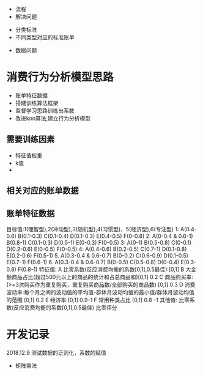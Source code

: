 * 流程
* 解决问题
- 分类标准
- 不同类型对应的标准账单
* 数据问题
# 消费行为分析模型思路
* 账单特征数据
* 搭建训练算法框架
* 监督学习思路训练出系数
* 改进knn算法,建立行为分析模型
## 需要训练因素
* 特征值权重
* k值
* 
## 相关对应的账单数据
## 账单特征数据
目标值:1(理智型),2(冲动型),3(随机型),4(习惯型)，5(经济型),6(专注型)
1: A(0.4-0.6)           B(0.1-0.3)     C(0.1-0.4)    D(0.1-0.3)   E(0.4-0.5)  F(0-0.8)
2: A(0-0.4 & 0.6-1)     B(0.8-1)       C(0.1-0.3)    D(0.5-1)     E(0-0.3)    F(0-0.5)
3: A(0-1)               B(0.5-0.8)     C(0-0.1)      D(0.2-0.6)   E(0-0.5)    F(0-0.5)
4: A(0.4-0.6)           B(0.2-0.5)     C(0.7-1)      D(0.1-0.8)   E(0.2-0.6)  F(0.5-1)
5. A(0.3-0.4 & 0.6-0.7) B(0-0.2)       C(0.6-0.9)    D(0.1-0.5)   E(0.7-1)    F(0.6-1)
6. A(0.3-0.4 & 0.6-0.7) B(0-0.5)       C(0.5-0.8)    D(0-0.4)     E(0.3-0.8)  F(0.8-1)
特征值: 
A 比零系数(反应消费均衡的系数[0,1],0.5最佳):[0,1]
B 大金额商品占比(超过500元以上的商品的统计和占总商品和)[0,1] 0.2
C 商品购买率:(>=3次购买作为重复购买，重复购买商品数/全部购买的商品数) [0,1] 0.3
D 消费波动率:每个月之间的波动值的平均值-群体月波动均值的最小值/群体月波动均值的范围 [0,1] 0.2
E 经济率:[0,1] 0.9-1
F 常用种类占比 [0,1] 0.8 -1
其他值:
比零系数(反应消费均衡的系数[0,1],0.5最佳)
比零评分
# 开发记录
2018.12.9 测试数据的正则化，系数的赋值
* 矩阵乘法[](https://blog.csdn.net/cqk0100/article/details/76221749)